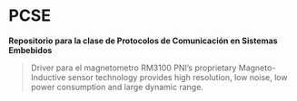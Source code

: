 # PCSE
**Repositorio para la clase de Protocolos de Comunicación en Sistemas Embebidos**
> Driver para el magnetometro RM3100
PNI’s proprietary Magneto-Inductive sensor technology provides high resolution, low noise, low power consumption and large dynamic range.
